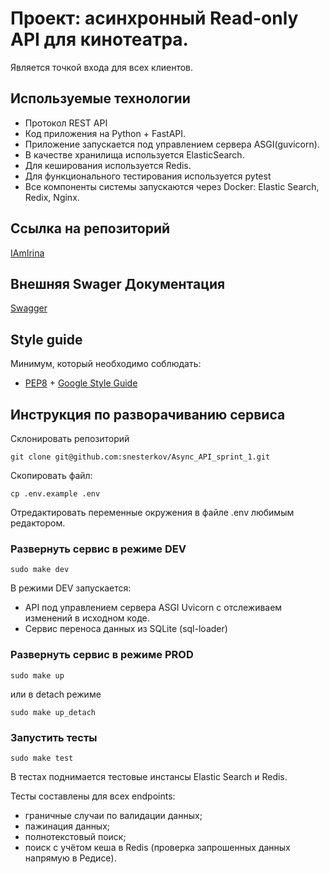 # Проект: асинхронный Read-only API для кинотеатра. 

Является точкой входа для всех клиентов. 

## Используемые технологии
- Протокол REST API
- Код приложения на Python + FastAPI.
- Приложение запускается под управлением сервера ASGI(guvicorn).
- В качестве хранилища используется ElasticSearch.
- Для кеширования используется Redis.
- Для функционального тестирования используется pytest
- Все компоненты системы запускаются через Docker: Elastic Search, Redix, Nginx.

## Ссылка на репозиторий

[IAmIrina](https://github.com/IAmIrina/Async_API_sprint_2.git)

## Внешняя Swager Документация

[Swagger](http://127.0.0.1/api/openapi)

## Style guide
Минимум, который необходимо соблюдать:
- [PEP8](https://peps.python.org/pep-0008/)  +  [Google Style Guide](https://google.github.io/styleguide/pyguide.html)


## Инструкция по разворачиванию сервиса

Склонировать репозиторий
```
git clone git@github.com:snesterkov/Async_API_sprint_1.git
```
Скопировать файл:  
```
cp .env.example .env
```
Отредактировать переменные окружения в файле .env любимым редактором. 

### Развернуть сервис в режиме DEV
```
sudo make dev
```
В режими DEV запускается:
- API под управлением сервера ASGI Uvicorn с отслеживаем изменений в исходном коде.
- Сервис переноса данных из SQLite (sql-loader)

### Развернуть сервис в режиме PROD
```
sudo make up
```
или в detach режиме
```
sudo make up_detach
```

### Запустить тесты
```
sudo make test
```
В тестах поднимается тестовые инстансы Elastic Search и Redis.

Тесты составлены для всех endpoints:
- граничные случаи по валидации данных;
- пажинация данных;
- полнотекстовый поиск;
- поиск с учётом кеша в Redis (проверка запрошенных данных напрямую в Редисе).
